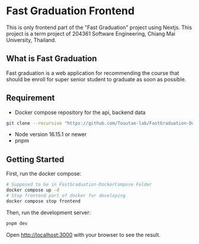 # Fast Graduation Frontend

This is only frontend part of the "Fast Graduation" project using Nextjs.
This project is a term project of 204361 Software Engineering, Chiang Mai University, Thailand.

## What is Fast Graduation

Fast graduation is a web application for recommending the course that should be enroll for 
super senior student to graduate as soon as possible.

## Requirement

- Docker compose repository for the api, backend data

```bash
git clone --recursive "https://github.com/Touutae-lab/FastGraduation-DockerCompose.git"
```

- Node version 16.15.1 or newer
- pnpm

## Getting Started

First, run the docker compose:

```bash
# Supposed to be in FastGraduation-DockerCompose Folder
docker compose up -d
# Stop frontend part of docker for developing
docker compose stop frontend
```

Then, run the development server:

```bash
pnpm dev
```

Open [http://localhost:3000](http://localhost:3000) with your browser to see the result.
